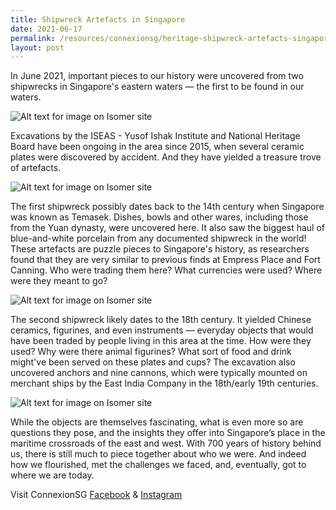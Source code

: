 ```yaml
---
title: Shipwreck Artefacts in Singapore
date: 2021-06-17
permalink: /resources/connexionsg/heritage-shipwreck-artefacts-singapore/
layout: post
---
```

In June 2021, important pieces to our history were uncovered from two shipwrecks in Singapore's eastern waters — the first to be found in our waters. 
 
![Alt text for image on Isomer site](/images/shipwreck1.jpg)

Excavations by the ISEAS - Yusof Ishak Institute and National Heritage Board have been ongoing in the area since 2015, when several ceramic plates were discovered by accident. And they have yielded a treasure trove of artefacts.

![Alt text for image on Isomer site](/images/shipwreck2.jpg)

The first shipwreck possibly dates back to the 14th century when Singapore was known as Temasek. Dishes, bowls and other wares, including those from the Yuan dynasty, were uncovered here. It also saw the biggest haul of blue-and-white porcelain from any documented shipwreck in the world! These artefacts are puzzle pieces to Singapore's history, as researchers found that they are very similar to previous finds at Empress Place and Fort Canning. Who were trading them here? What currencies were used? Where were they meant to go?

![Alt text for image on Isomer site](/images/shipwreck3.jpg)

The second shipwreck likely dates to the 18th century. It yielded Chinese ceramics, figurines, and even instruments — everyday objects that would have been traded by people living in this area at the time. How were they used? Why were there animal figurines? What sort of food and drink might've been served on these plates and cups? The excavation also uncovered anchors and nine cannons, which were typically mounted on merchant ships by the East India Company in the 18th/early 19th centuries.

![Alt text for image on Isomer site](/images/shipwreck4.jpg)

While the objects are themselves fascinating, what is even more so are questions they pose, and the insights they offer into Singapore’s place in the maritime crossroads of the east and west. With 700 years of history behind us, there is still much to piece together about who we were. And indeed how we flourished, met the challenges we faced, and, eventually, got to where we are today.

Visit ConnexionSG [Facebook](https://www.facebook.com/ConnexionSG) & [Instagram](https://www.instagram.com/connexionsg/)